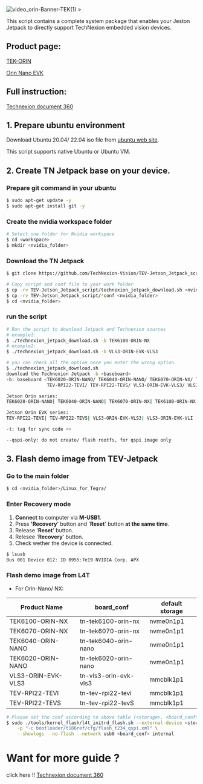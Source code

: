 ![video_orin-Banner-TEK(1) >](https://github.com/TechNexion-Vision/TEV-Jetson_Jetpack_script/assets/83322668/f699fae3-22a0-4eb0-9334-023286b953ca)

This script contains a complete system package that enables your Jeston Jetpack to directly support TechNexion embedded vision devices.

## Product page:

[TEK-ORIN](https://www.technexion.com/products/embedded-computing/aivision/tek6040-orin-nano/)

[Orin Nano EVK](https://www.technexion.com/products/embedded-vision/evk/vls3-orin-evk/)

## Full instruction:
[Technexion document 360](https://developer.technexion.com/docs/host-environment-setting-1)

## 1. Prepare ubuntu environment
Download Ubuntu 20.04/ 22.04 iso file from [ubuntu web site](https://ubuntu.com/download/desktop).

This script supports native Ubuntu or Ubuntu VM.

## 2. Create TN Jetpack base on your device.
### Prepare git command in your ubuntu
```Bash
$ sudo apt-get update -y
$ sudo apt-get install git -y
```

### Create the nvidia workspace folder
```Bash
# Select one folder for Nvidia workspace
$ cd <workspace>
$ mkdir <nvidia_folder>
```

### Download the TN Jetpack
```Bash
$ git clone https://github.com/TechNexion-Vision/TEV-Jetson_Jetpack_script.git

# Copy script and conf file to your work folder
$ cp -rv TEV-Jetson_Jetpack_script/technexion_jetpack_download.sh <nvidia_folder>
$ cp -rv TEV-Jetson_Jetpack_script/*conf <nvidia_folder>
$ cd <nvidia_folder>
```
### run the script
```Bash
# Run the script to download Jetpack and Technexion sources
# example1:
$ ./technexion_jetpack_download.sh -b TEK6100-ORIN-NX
# example2:
$ ./technexion_jetpack_download.sh -b VLS3-ORIN-EVK-VLS3
```
```bash
# you can check all the option once you enter the wrong option.
$ ./technexion_jetpack_download.sh 
download the Technexion Jetpack -b <baseboard>
-b: baseboard <TEK6020-ORIN-NANO/ TEK6040-ORIN-NANO/ TEK6070-ORIN-NX/ TEK6100-ORIN-NX
               TEV-RPI22-TEVI/ TEV-RPI22-TEVS/ VLS3-ORIN-EVK-VLS3/ VLS3-ORIN-EVK-VLI>

Jetson Orin series:
TEK6020-ORIN-NANO| TEK6040-ORIN-NANO| TEK6070-ORIN-NX| TEK6100-ORIN-NX

Jetson Orin EVK series:
TEV-RPI22-TEVI| TEV-RPI22-TEVS| VLS3-ORIN-EVK-VLS3| VLS3-ORIN-EVK-VLI

-t: tag for sync code <>

--qspi-only: do not create/ flash rootfs, for qspi image only
```

## 3. Flash demo image from TEV-Jetpack

### Go to the main folder
```Bash
$ cd <nvidia_folder>/Linux_for_Tegra/
```

### Enter Recovery mode
1. **Connect** to computer via **M-USB1**.
2. Press **'Recovery**' button and '**Reset**' button **at the same time**.
3. Release '**Reset**' button.
4. Relesee '**Recovery**' button.
5. Check wether the device is connected.
```Bash
$ lsusb
Bus 001 Device 012: ID 0955:7e19 NVIDIA Corp. APX
```

### Flash demo image from L4T
* For Orin-Nano/ NX:

|  Product Name   | board_conf  | default storage |
|  ----  | ----  | ---- |
| TEK6100-ORIN-NX  | tn-tek6100-orin-nx | nvme0n1p1 |
| TEK6070-ORIN-NX  | tn-tek6070-orin-nx | nvme0n1p1 |
| TEK6040-ORIN-NANO  | tn-tek6040-orin-nano | nvme0n1p1 |
| TEK6020-ORIN-NANO  | tn-tek6020-orin-nano | nvme0n1p1 |
| VLS3-ORIN-EVK-VLS3  | tn-vls3-orin-evk-vls3 | mmcblk1p1 |
| TEV-RPI22-TEVI  | tn-tev-rpi22-tevi | mmcblk1p1 |
| TEV-RPI22-TEVS  | tn-tev-rpi22-tevS | mmcblk1p1 |

```Bash
# Please set the conf according to above table (<storage>, <board_conf>)
$ sudo ./tools/kernel_flash/l4t_initrd_flash.sh --external-device <storage> -c tools/kernel_flash/flash_l4t_external.xml \
	-p "-c bootloader/t186ref/cfg/flash_t234_qspi.xml" \
	--showlogs --no-flash --network usb0 <board_conf> internal
```
# Want for more guide ? 
click here !! [Technexion document 360](https://developer.technexion.com/docs/host-environment-setting-1)
